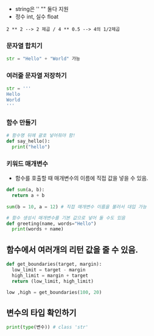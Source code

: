 * string은 '' "" 둘다 지원
* 정수 int, 실수 float
~~~
2 ** 2 --> 2 제곱 / 4 ** 0.5 --> 4의 1/2제곱 
~~~

### 문자열 합치기
~~~python
str = "Hello" + "World" 가능
~~~

### 여러줄 문자열 저장하기
~~~python
str = ''' 
Hello
World
'''
~~~

### 함수 만들기
~~~python
# 함수명 뒤에 괄호 넣어줘야 함!
def say_hello(): 
  print("hello")
~~~

### 키워드 매개변수
* 함수를 호출할 때 매개변수의 이름에 직접 값을 넣을 수 있음.
~~~python
def sum(a, b):
  return a + b
  
sum(b = 10, a = 12) # 직접 매개변수 이름을 불러서 대입 가능

# 함수 생성시 매개변수를 기본 값으로 넣어 둘 수도 있음
def greeting(name, words="Hello")
  print(words + name)
~~~

## 함수에서 여러개의 리턴 값을 줄 수 있음.
~~~python
def get_boundaries(target, margin):
  low_limit = target - margin
  high_limit = margin + target
  return (low_limit, high_limit)

low ,high = get_boundaries(100, 20)
~~~

## 변수의 타입 확인하기
~~~python
print(type(변수)) # class 'str'
~~~
